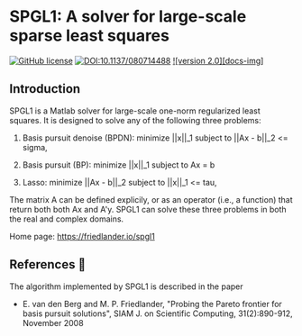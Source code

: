 # SPGL1: A solver for large-scale sparse least squares

[![GitHub license](https://img.shields.io/github/license/mpf/spgl1)](https://github.com/mpf/spgl1/blob/master/COPYING)
[![DOI:10.1137/080714488](https://zenodo.org/badge/DOI/10.1137/080714488.svg)](https://doi.org/10.1137/080714488)
[![version 2.0][docs-img]](https://friedlander.io/spgl1)

## Introduction

SPGL1 is a Matlab solver
for large-scale one-norm regularized least squares.  It is designed to
solve any of the following three problems:

1. Basis pursuit denoise (BPDN):
   minimize  ||x||_1  subject to  ||Ax - b||_2 <= sigma,

2. Basis pursuit (BP):
   minimize   ||x||_1  subject to  Ax = b
 
3. Lasso:
   minimize  ||Ax - b||_2  subject to  ||x||_1 <= tau,

The matrix A can be defined explicily, or as an operator (i.e., a
function) that return both both Ax and A'y.  SPGL1 can solve these
three problems in both the real and complex domains.


Home page: https://friedlander.io/spgl1


## References :notebook:

The algorithm implemented by SPGL1 is described in the paper

- E. van den Berg and M. P. Friedlander, "Probing the Pareto frontier
  for basis pursuit solutions", SIAM J. on Scientific Computing,
  31(2):890-912, November 2008
